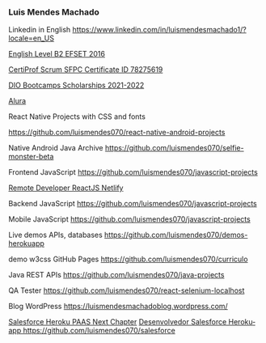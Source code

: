 ### Luis Mendes Machado
<!--
**luismendes070/luismendes070** is a ✨ _special_ ✨ repository because its `README.md` (this file) appears on your GitHub profile.

Here are some ideas to get you started:

- 🔭 I’m currently working on ...
- 🌱 I’m currently learning ...
- 👯 I’m looking to collaborate on ...
- 🤔 I’m looking for help with ...
- 💬 Ask me about ...
- 📫 How to reach me: ...
- 😄 Pronouns: ...
- ⚡ Fun fact: ...
-->

Linkedin in English
https://www.linkedin.com/in/luismendesmachado1/?locale=en_US

<a href="https://www.efset.org/cert/gGdEkx">English Level B2 EFSET 2016</a>

<a href="https://github.com/luismendes070/luismendes070/blob/main/Certificate.pdf">CertiProf Scrum SFPC Certificate ID 78275619</a>

<a href="https://github.com/luismendes070?tab=repositories&q=dio-bootcamp&type=&language=&sort=">DIO Bootcamps Scholarships 2021-2022</a>

<a href="https://github.com/luismendes070?tab=repositories&q=alura&type=&language=&sort="> Alura </a>

React Native Projects with CSS and fonts

https://github.com/luismendes070/react-native-android-projects

Native Android Java Archive
https://github.com/luismendes070/selfie-monster-beta

Frontend JavaScript https://github.com/luismendes070/javascript-projects

<a href="https://desenvolvedor-react.netlify.app/">Remote Developer ReactJS Netlify</a>

Backend JavaScript https://github.com/luismendes070/javascript-projects

Mobile JavaScript https://github.com/luismendes070/javascript-projects

Live demos APIs, databases
https://github.com/luismendes070/demos-herokuapp

demo w3css GitHub Pages https://github.com/luismendes070/curriculo

Java REST APIs
https://github.com/luismendes070/java-projects

QA Tester
https://github.com/luismendes070/react-selenium-localhost

Blog WordPress
https://luismendesmachadoblog.wordpress.com/

<label lang="pt-BR">
  <a href="https://blog.heroku.com/next-chapter"> Salesforce Heroku PAAS Next Chapter</a>
  <a href="https://github.com/luismendes070/salesforce">Desenvolvedor Salesforce Herokuapp https://github.com/luismendes070/salesforce</a>
  <label>

